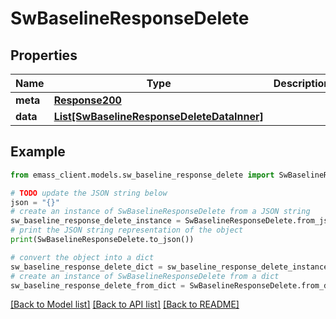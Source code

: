 # SwBaselineResponseDelete


## Properties

Name | Type | Description | Notes
------------ | ------------- | ------------- | -------------
**meta** | [**Response200**](Response200.md) |  | [optional] 
**data** | [**List[SwBaselineResponseDeleteDataInner]**](SwBaselineResponseDeleteDataInner.md) |  | [optional] 

## Example

```python
from emass_client.models.sw_baseline_response_delete import SwBaselineResponseDelete

# TODO update the JSON string below
json = "{}"
# create an instance of SwBaselineResponseDelete from a JSON string
sw_baseline_response_delete_instance = SwBaselineResponseDelete.from_json(json)
# print the JSON string representation of the object
print(SwBaselineResponseDelete.to_json())

# convert the object into a dict
sw_baseline_response_delete_dict = sw_baseline_response_delete_instance.to_dict()
# create an instance of SwBaselineResponseDelete from a dict
sw_baseline_response_delete_from_dict = SwBaselineResponseDelete.from_dict(sw_baseline_response_delete_dict)
```
[[Back to Model list]](../README.md#documentation-for-models) [[Back to API list]](../README.md#documentation-for-api-endpoints) [[Back to README]](../README.md)


